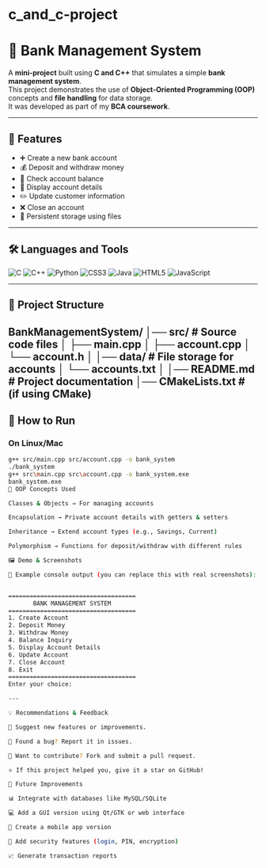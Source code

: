 # c_and_c-project

# 🏦 Bank Management System

A **mini-project** built using **C and C++** that simulates a simple **bank management system**.  
This project demonstrates the use of **Object-Oriented Programming (OOP)** concepts and **file handling** for data storage.  
It was developed as part of my **BCA coursework**.

---

## 📌 Features
- ➕ Create a new bank account  
- 💰 Deposit and withdraw money  
- 👀 Check account balance  
- 📄 Display account details  
- ✏️ Update customer information  
- ❌ Close an account  
- 💾 Persistent storage using files  

---

## 🛠️ Languages and Tools  

![C](https://img.shields.io/badge/C-00599C?style=for-the-badge&logo=c&logoColor=white)
![C++](https://img.shields.io/badge/C++-00599C?style=for-the-badge&logo=cplusplus&logoColor=white)
![Python](https://img.shields.io/badge/Python-3670A0?style=for-the-badge&logo=python&logoColor=yellow)
![CSS3](https://img.shields.io/badge/CSS3-1572B6?style=for-the-badge&logo=css3&logoColor=white)
![Java](https://img.shields.io/badge/Java-ED8B00?style=for-the-badge&logo=openjdk&logoColor=white)
![HTML5](https://img.shields.io/badge/HTML5-E34F26?style=for-the-badge&logo=html5&logoColor=white)
![JavaScript](https://img.shields.io/badge/JavaScript-F7DF1E?style=for-the-badge&logo=javascript&logoColor=black)

---

## 📂 Project Structure
BankManagementSystem/
│── src/ # Source code files
│ ├── main.cpp
│ ├── account.cpp
│ └── account.h
│
│── data/ # File storage for accounts
│ └── accounts.txt
│
│── README.md # Project documentation
│── CMakeLists.txt # (if using CMake)
---

## 🚀 How to Run

### On Linux/Mac
```bash
g++ src/main.cpp src/account.cpp -o bank_system
./bank_system
g++ src\main.cpp src\account.cpp -o bank_system.exe
bank_system.exe
🎯 OOP Concepts Used

Classes & Objects → For managing accounts

Encapsulation → Private account details with getters & setters

Inheritance → Extend account types (e.g., Savings, Current)

Polymorphism → Functions for deposit/withdraw with different rules

🖼️ Demo & Screenshots

📌 Example console output (you can replace this with real screenshots):


====================================
       BANK MANAGEMENT SYSTEM       
====================================
1. Create Account
2. Deposit Money
3. Withdraw Money
4. Balance Inquiry
5. Display Account Details
6. Update Account
7. Close Account
8. Exit
====================================
Enter your choice: 

---

💡 Recommendations & Feedback

📝 Suggest new features or improvements.

🐞 Found a bug? Report it in issues.

🔧 Want to contribute? Fork and submit a pull request.

⭐ If this project helped you, give it a star on GitHub!

🚀 Future Improvements

📊 Integrate with databases like MySQL/SQLite

💻 Add a GUI version using Qt/GTK or web interface

📱 Create a mobile app version

🔐 Add security features (login, PIN, encryption)

📈 Generate transaction reports


